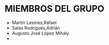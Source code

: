 <h1>MIEMBROS DEL GRUPO</h1>

<ul>
<li>Martín Lesmes,Rafael</li>
<li>Salas Rodrigues,Adrián</li>
<li>Augusto José López Mihaly</li>
<li></li>
<ul>
